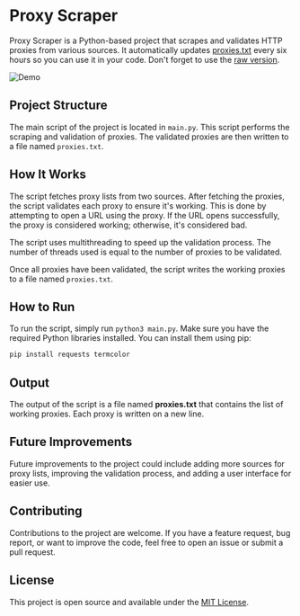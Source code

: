 # Proxy Scraper

Proxy Scraper is a Python-based project that scrapes and validates HTTP proxies from various sources. It automatically updates [proxies.txt](proxies.txt) every six hours so you can use it in your code. Don't forget to use the [raw version](https://raw.githubusercontent.com/berkay-digital/Proxy-Scraper/main/proxies.txt).

![Demo](https://cdn.discordapp.com/attachments/853203826600181790/1194217286916128808/scraper_3.gif)

## Project Structure

The main script of the project is located in `main.py`. This script performs the scraping and validation of proxies. The validated proxies are then written to a file named `proxies.txt`.

## How It Works

The script fetches proxy lists from two sources. After fetching the proxies, the script validates each proxy to ensure it's working. This is done by attempting to open a URL using the proxy. If the URL opens successfully, the proxy is considered working; otherwise, it's considered bad.

The script uses multithreading to speed up the validation process. The number of threads used is equal to the number of proxies to be validated.

Once all proxies have been validated, the script writes the working proxies to a file named `proxies.txt`.

## How to Run

To run the script, simply run `python3 main.py`. Make sure you have the required Python libraries installed. You can install them using pip:

```sh
pip install requests termcolor
```

## Output
The output of the script is a file named **proxies.txt** that contains the list of working proxies. Each proxy is written on a new line.

## Future Improvements
Future improvements to the project could include adding more sources for proxy lists, improving the validation process, and adding a user interface for easier use.

## Contributing
Contributions to the project are welcome. If you have a feature request, bug report, or want to improve the code, feel free to open an issue or submit a pull request.

## License
This project is open source and available under the [MIT License](LICENSE).

